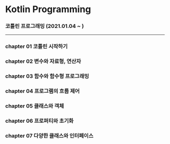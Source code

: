 # Kotlin Programming
### 코틀린 프로그래밍 (2021.01.04 ~ )
---
### chapter 01 코틀린 시작하기
### chapter 02 변수와 자료형, 연산자
### chapter 03 함수와 함수형 프로그래밍
### chapter 04 프로그램의 흐름 제어
### chapter 05 클래스와 객체
### chapter 06 프로퍼티와 초기화
### chapter 07 다양한 클래스와 인터페이스
